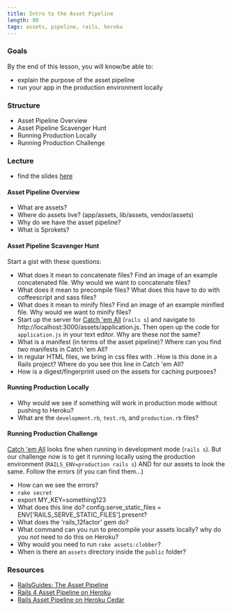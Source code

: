 ```yaml
---
title: Intro to the Asset Pipeline
length: 90
tags: assets, pipeline, rails, heroku
---
```


### Goals

By the end of this lesson, you will know/be able to:

* explain the purpose of the asset pipeline
* run your app in the production environment locally

### Structure

* Asset Pipeline Overview
* Asset Pipeline Scavenger Hunt
* Running Production Locally 
* Running Production Challenge

### Lecture

* find the slides [here](https://www.dropbox.com/s/k4793eg4ovgkkr9/intro_to_asset_pipeline.key?dl=0)

#### Asset Pipeline Overview

* What are assets?
* Where do assets live? (app/assets, lib/assets, vendor/assets)
* Why do we have the asset pipeline?
* What is Sprokets? 

#### Asset Pipeline Scavenger Hunt

Start a gist with these questions:

* What does it mean to concatenate files? Find an image of an example concatenated file. Why would we want to concatenate files? 
* What does it mean to precompile files? What does this have to do with coffeescript and sass files?
* What does it mean to minify files? Find an image of an example minified file. Why would we want to minify files? 
* Start up the server for [Catch 'em All](https://github.com/rwarbelow/catch-em-all) (`rails s`) and navigate to http://localhost:3000/assets/application.js. Then open up the code for `application.js` in your text editor. Why are these *not* the same? 
* What is a manifest (in terms of the asset pipeline)? Where can you find *two* manifests in Catch 'em All? 
* In regular HTML files, we bring in css files with <link rel="stylesheet" href="application.css">. How is this done in a Rails project? Where do you see this line in Catch 'em All? 
* How is a digest/fingerprint used on the assets for caching purposes?

#### Running Production Locally

* Why would we see if something will work in production mode without pushing to Heroku?
* What are the `development.rb`, `test.rb`, and `production.rb` files? 

#### Running Production Challenge

[Catch 'em All](https://github.com/rwarbelow/catch-em-all) looks fine when running in development mode (`rails s`). But our challenge now is to get it running locally using the production environment (`RAILS_ENV=production rails s`) AND for our assets to look the same. Follow the errors (if you can find them...) 

* How can we see the errors? 
* `rake secret`
* export MY_KEY=something123
* What does this line do? config.serve_static_files = ENV['RAILS_SERVE_STATIC_FILES'].present?
* What does the 'rails_12factor' gem do?
* What command can you run to precompile your assets locally? why do you *not* need to do this on Heroku? 
* Why would you need to run `rake assets:clobber`?
* When is there an `assets` directory inside the `public` folder? 

### Resources

* [RailsGuides: The Asset Pipeline](http://guides.rubyonrails.org/asset_pipeline.html)
* [Rails 4 Asset Pipeline on Heroku](https://devcenter.heroku.com/articles/rails-4-asset-pipeline)
* [Rails Asset Pipeline on Heroku Cedar](https://devcenter.heroku.com/articles/rails-asset-pipeline)
